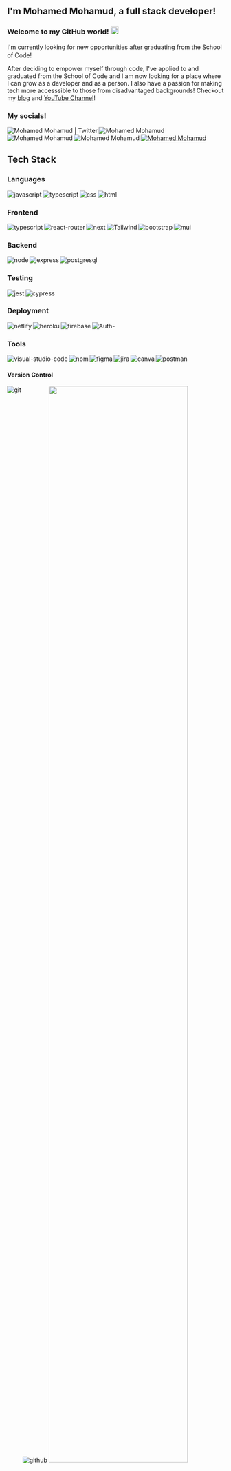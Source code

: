 ## I'm Mohamed Mohamud, a full stack developer!

### Welcome to my GitHub world! <img src="https://github.com/TheDudeThatCode/TheDudeThatCode/blob/master/Assets/Earth.gif" width="18px">

I'm currently looking for new opportunities after graduating from the School of Code! <img src="https://d33wubrfki0l68.cloudfront.net/e6fddcbea146f91d2f3c160f7d56a9391a4740b0/4e758/static/logo-51c754388b198e5bbb0d08a971ebbfa2.png" width="16px">

After deciding to empower myself through code, I've applied to and graduated from the School of Code and I am now looking for a place where I can grow as a developer and as a person. I also have a passion for making tech more accesssible to those from disadvantaged backgrounds! Checkout my [blog](https://mohamedmohamud.hashnode.dev/) and [YouTube Channel](https://www.youtube.com/c/codewithmohamed)!

### My socials!


<a href="https://twitter.com/codewithmohamed">
  <img align="left" alt="Mohamed Mohamud | Twitter" src="https://img.shields.io/static/v1?style=for-the-badge&message=Twitter&color=1DA1F2&logo=Twitter&logoColor=FFFFFF&label=" />
</a>
<a href="https://www.linkedin.com/in/mohamed-mohamud-/">
  <img align="left" alt="Mohamed Mohamud" src="https://img.shields.io/static/v1?style=for-the-badge&message=LinkedIn&color=0A66C2&logo=LinkedIn&logoColor=FFFFFF&label=" />
</a>
<a href="https://mohamedmohamud.hashnode.dev/">
  <img align="left" alt="Mohamed Mohamud"  src="https://img.shields.io/static/v1?style=for-the-badge&message=Hashnode&color=2962FF&logo=Hashnode&logoColor=FFFFFF&label=" />
</a>
<a href="https://www.instagram.com/codewithmohamed/">
  <img align="left" alt="Mohamed Mohamud" src="https://img.shields.io/static/v1?style=for-the-badge&message=Instagram&color=E4405F&logo=Instagram&logoColor=FFFFFF&label=" />
</a>
<a href="https://www.youtube.com/c/codewithmohamed">
  <img alt="Mohamed Mohamud" src="https://img.shields.io/static/v1?style=for-the-badge&message=YouTube&color=FF0000&logo=YouTube&logoColor=FFFFFF&label=" />
</a>

## Tech Stack

### Languages
<img align="left" alt="javascript" src ="https://img.shields.io/badge/javascript-%23323330.svg?style=for-the-badge&logo=javascript&logoColor=%23F7DF1E" />
<img align="left" alt="typescript" src ="https://img.shields.io/badge/typescript-%23007ACC.svg?style=for-the-badge&logo=typescript&logoColor=white" />
<img align="left" alt="css" src ="https://img.shields.io/badge/css3-%231572B6.svg?style=for-the-badge&logo=css3&logoColor=white" />
<img alt="html" src ="https://img.shields.io/badge/html5-%23E34F26.svg?style=for-the-badge&logo=html5&logoColor=white" />


### Frontend
<img align="left" alt="typescript" src ="https://img.shields.io/badge/react-%2320232a.svg?style=for-the-badge&logo=react&logoColor=%2361DAFB" />
<img align="left" alt="react-router" src ="https://img.shields.io/badge/React_Router-CA4245?style=for-the-badge&logo=react-router&logoColor=white" />
<img align="left" alt="next" src ="https://img.shields.io/badge/Next-black?style=for-the-badge&logo=next.js&logoColor=white" />
<img align="left" alt="Tailwind" src ="https://img.shields.io/static/v1?style=for-the-badge&message=Tailwind+CSS&color=222222&logo=Tailwind+CSS&logoColor=06B6D4&label=" />
<img align="left" alt="bootstrap" src ="https://img.shields.io/badge/bootstrap-%23563D7C.svg?style=for-the-badge&logo=bootstrap&logoColor=white" />
<img alt="mui" src ="https://img.shields.io/badge/MUI-%230081CB.svg?style=for-the-badge&logo=mui&logoColor=white" />

### Backend
<img align="left" alt="node" src ="https://img.shields.io/badge/node.js-6DA55F?style=for-the-badge&logo=node.js&logoColor=white" />
<img align="left" alt="express" src ="https://img.shields.io/badge/express.js-%23404d59.svg?style=for-the-badge&logo=express&logoColor=%2361DAFB" />
<img alt="postgresql" src ="https://img.shields.io/badge/postgres-%23316192.svg?style=for-the-badge&logo=postgresql&logoColor=white" />

### Testing
<img align="left" alt="jest" src ="https://img.shields.io/badge/-jest-%23C21325?style=for-the-badge&logo=jest&logoColor=white" />
<img alt="cypress" src ="https://img.shields.io/badge/-cypress-%23E5E5E5?style=for-the-badge&logo=cypress&logoColor=058a5e" />

### Deployment
<img align="left" alt="netlify" src ="https://img.shields.io/badge/netlify-%23000000.svg?style=for-the-badge&logo=netlify&logoColor=#00C7B7" />
<img align="left" alt="heroku" src ="https://img.shields.io/badge/heroku-%23430098.svg?style=for-the-badge&logo=heroku&logoColor=" />
<img align="left" alt="firebase" src ="https://img.shields.io/static/v1?style=for-the-badge&message=Firebase&color=222222&logo=Firebase&logoColor=FFCA28&label=" />
<img alt="Auth-" src ="https://img.shields.io/static/v1?style=for-the-badge&message=Auth0&color=EB5424&logo=Auth0&logoColor=FFFFFF&label=" />

### Tools
<img align="left" alt="visual-studio-code" src ="https://img.shields.io/badge/Visual%20Studio%20Code-0078d7.svg?style=for-the-badge&logo=visual-studio-code&logoColor=white" />
<img align="left" alt="npm" src ="https://img.shields.io/badge/NPM-%23000000.svg?style=for-the-badge&logo=npm&logoColor=white" />
<img align="left" alt="figma" src ="https://img.shields.io/badge/figma-%23F24E1E.svg?style=for-the-badge&logo=figma&logoColor=white" />
<img align="left" alt="jira" src ="https://img.shields.io/static/v1?style=for-the-badge&message=Jira&color=0052CC&logo=Jira&logoColor=FFFFFF&label=" />
<img align="left" alt="canva" src ="https://img.shields.io/badge/Canva-%2300C4CC.svg?style=for-the-badge&logo=Canva&logoColor=white" />
<img alt="postman" src ="https://img.shields.io/static/v1?style=for-the-badge&message=Postman&color=FF6C37&logo=Postman&logoColor=FFFFFF&label=" />

#### Version Control
<img align="left" alt="git" src ="https://img.shields.io/static/v1?style=for-the-badge&message=Git&color=F05032&logo=Git&logoColor=FFFFFF&label=" />
<img alt="github" src ="https://img.shields.io/badge/github-%23121011.svg?style=for-the-badge&logo=github&logoColor=white" />

<img width="80%" src ="https://github-readme-stats.vercel.app/api?username=codewithmohamed&show_icons=true&theme=radical" />
<img width="60%" src ="https://github-readme-stats.vercel.app/api/top-langs/?username=codewithmohamed&layout=compact)](https://github.com/anuraghazra/github-readme-stats" />
